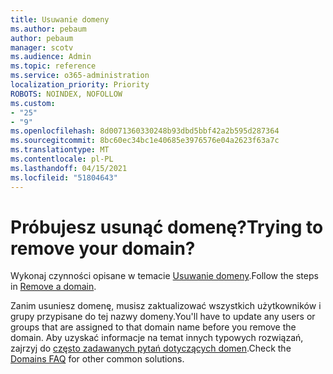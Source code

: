```yaml
---
title: Usuwanie domeny
ms.author: pebaum
author: pebaum
manager: scotv
ms.audience: Admin
ms.topic: reference
ms.service: o365-administration
localization_priority: Priority
ROBOTS: NOINDEX, NOFOLLOW
ms.custom:
- "25"
- "9"
ms.openlocfilehash: 8d0071360330248b93dbd5bbf42a2b595d287364
ms.sourcegitcommit: 8bc60ec34bc1e40685e3976576e04a2623f63a7c
ms.translationtype: MT
ms.contentlocale: pl-PL
ms.lasthandoff: 04/15/2021
ms.locfileid: "51804643"
---
```

# <a name="trying-to-remove-your-domain"></a><span data-ttu-id="48099-102">Próbujesz usunąć domenę?</span><span class="sxs-lookup"><span data-stu-id="48099-102">Trying to remove your domain?</span></span>

<span data-ttu-id="48099-103">Wykonaj czynności opisane w temacie [Usuwanie domeny](https://docs.microsoft.com/microsoft-365/admin/get-help-with-domains/remove-a-domain).</span><span class="sxs-lookup"><span data-stu-id="48099-103">Follow the steps in [Remove a domain](https://docs.microsoft.com/microsoft-365/admin/get-help-with-domains/remove-a-domain).</span></span>
  
<span data-ttu-id="48099-104">Zanim usuniesz domenę, musisz zaktualizować wszystkich użytkowników i grupy przypisane do tej nazwy domeny.</span><span class="sxs-lookup"><span data-stu-id="48099-104">You'll have to update any users or groups that are assigned to that domain name before you remove the domain.</span></span> <span data-ttu-id="48099-105">Aby uzyskać informacje na temat innych typowych rozwiązań, zajrzyj do [często zadawanych pytań dotyczących domen](https://docs.microsoft.com/microsoft-365/admin/setup/domains-faq).</span><span class="sxs-lookup"><span data-stu-id="48099-105">Check the [Domains FAQ](https://docs.microsoft.com/microsoft-365/admin/setup/domains-faq) for other common solutions.</span></span>
  